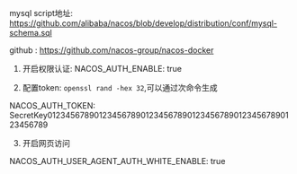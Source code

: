 
mysql script地址: https://github.com/alibaba/nacos/blob/develop/distribution/conf/mysql-schema.sql

github :
https://github.com/nacos-group/nacos-docker

1. 开启权限认证:
NACOS_AUTH_ENABLE: true 

2. 配置token: `openssl rand -hex 32`,可以通过次命令生成

NACOS_AUTH_TOKEN: SecretKey012345678901234567890123456789012345678901234567890123456789 

3. 开启网页访问

NACOS_AUTH_USER_AGENT_AUTH_WHITE_ENABLE: true
